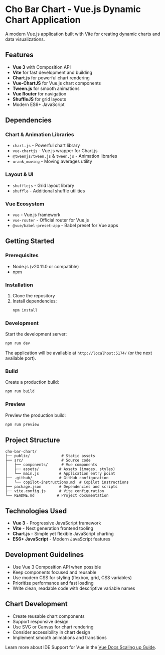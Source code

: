 # Cho Bar Chart - Vue.js Dynamic Chart Application

A modern Vue.js application built with Vite for creating dynamic charts and data visualizations.

## Features

- **Vue 3** with Composition API
- **Vite** for fast development and building
- **Chart.js** for powerful chart rendering
- **Vue-ChartJS** for Vue.js chart components
- **Tween.js** for smooth animations
- **Vue Router** for navigation
- **ShuffleJS** for grid layouts
- Modern ES6+ JavaScript

## Dependencies

### Chart & Animation Libraries

- `chart.js` - Powerful chart library
- `vue-chartjs` - Vue.js wrapper for Chart.js
- `@tweenjs/tween.js` & `tween.js` - Animation libraries
- `urank_moving` - Moving averages utility

### Layout & UI

- `shufflejs` - Grid layout library
- `shuffle` - Additional shuffle utilities

### Vue Ecosystem

- `vue` - Vue.js framework
- `vue-router` - Official router for Vue.js
- `@vue/babel-preset-app` - Babel preset for Vue apps

## Getting Started

### Prerequisites

- Node.js (v20.11.0 or compatible)
- npm

### Installation

1. Clone the repository
2. Install dependencies:
   ```bash
   npm install
   ```

### Development

Start the development server:

```bash
npm run dev
```

The application will be available at `http://localhost:5174/` (or the next available port).

### Build

Create a production build:

```bash
npm run build
```

### Preview

Preview the production build:

```bash
npm run preview
```

## Project Structure

```
cho-bar-chart/
├── public/              # Static assets
├── src/                 # Source code
│   ├── components/      # Vue components
│   ├── assets/         # Assets (images, styles)
│   └── main.js         # Application entry point
├── .github/            # GitHub configuration
│   └── copilot-instructions.md  # Copilot instructions
├── package.json        # Dependencies and scripts
├── vite.config.js      # Vite configuration
└── README.md          # Project documentation
```

## Technologies Used

- **Vue 3** - Progressive JavaScript framework
- **Vite** - Next generation frontend tooling
- **Chart.js** - Simple yet flexible JavaScript charting
- **ES6+ JavaScript** - Modern JavaScript features

## Development Guidelines

- Use Vue 3 Composition API when possible
- Keep components focused and reusable
- Use modern CSS for styling (flexbox, grid, CSS variables)
- Prioritize performance and fast loading
- Write clean, readable code with descriptive variable names

## Chart Development

- Create reusable chart components
- Support responsive design
- Use SVG or Canvas for chart rendering
- Consider accessibility in chart design
- Implement smooth animations and transitions

Learn more about IDE Support for Vue in the [Vue Docs Scaling up Guide](https://vuejs.org/guide/scaling-up/tooling.html#ide-support).
